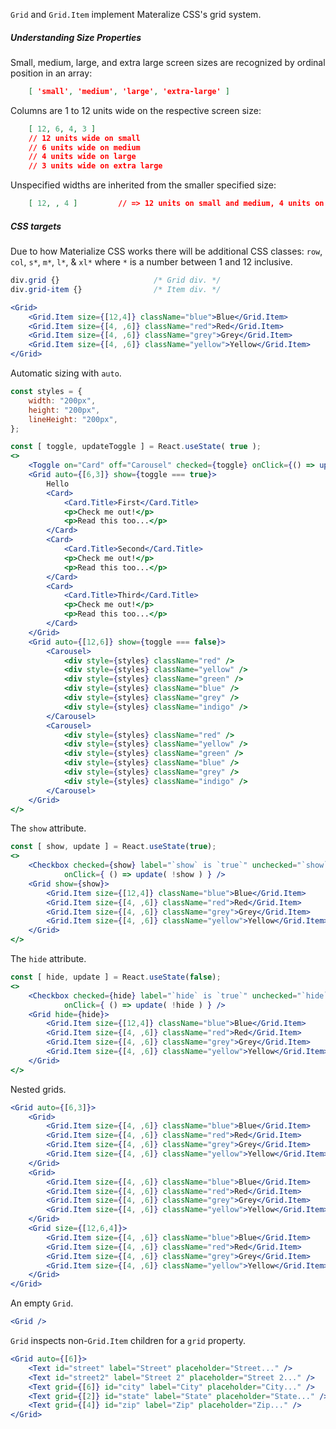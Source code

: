 `Grid` and `Grid.Item` implement Materalize CSS's grid system.

##### Understanding Size Properties
Small, medium, large, and extra large screen sizes are recognized by ordinal position in an array:
```json
    [ 'small', 'medium', 'large', 'extra-large' ]
```

Columns are 1 to 12 units wide on the respective screen size:
```json
    [ 12, 6, 4, 3 ]
    // 12 units wide on small
    // 6 units wide on medium
    // 4 units wide on large
    // 3 units wide on extra large
```

Unspecified widths are inherited from the smaller specified size:
```json
    [ 12, , 4 ]         // => 12 units on small and medium, 4 units on large and extra large
```

##### CSS targets
Due to how Materialize CSS works there will be additional CSS classes: `row`, `col`, `s*`, `m*`, `l*`, & `xl*` where
`*` is a number between 1 and 12 inclusive.
```css 
div.grid {}                     /* Grid div. */
div.grid-item {}                /* Item div. */
```

```jsx
<Grid>
    <Grid.Item size={[12,4]} className="blue">Blue</Grid.Item>
    <Grid.Item size={[4, ,6]} className="red">Red</Grid.Item>
    <Grid.Item size={[4, ,6]} className="grey">Grey</Grid.Item>
    <Grid.Item size={[4, ,6]} className="yellow">Yellow</Grid.Item>
</Grid>
```

Automatic sizing with `auto`.
```jsx
const styles = {
    width: "200px",
    height: "200px",
    lineHeight: "200px",
};

const [ toggle, updateToggle ] = React.useState( true );
<>
    <Toggle on="Card" off="Carousel" checked={toggle} onClick={() => updateToggle( ! toggle )} />
    <Grid auto={[6,3]} show={toggle === true}>
        Hello
        <Card>
            <Card.Title>First</Card.Title>
            <p>Check me out!</p>
            <p>Read this too...</p>
        </Card>
        <Card>
            <Card.Title>Second</Card.Title>
            <p>Check me out!</p>
            <p>Read this too...</p>
        </Card>
        <Card>
            <Card.Title>Third</Card.Title>
            <p>Check me out!</p>
            <p>Read this too...</p>
        </Card>
    </Grid>
    <Grid auto={[12,6]} show={toggle === false}>
        <Carousel>
            <div style={styles} className="red" />
            <div style={styles} className="yellow" />
            <div style={styles} className="green" />
            <div style={styles} className="blue" />
            <div style={styles} className="grey" />
            <div style={styles} className="indigo" />
        </Carousel>
        <Carousel>
            <div style={styles} className="red" />
            <div style={styles} className="yellow" />
            <div style={styles} className="green" />
            <div style={styles} className="blue" />
            <div style={styles} className="grey" />
            <div style={styles} className="indigo" />
        </Carousel>
    </Grid>
</>
```

The `show` attribute.
```jsx
const [ show, update ] = React.useState(true);
<>
    <Checkbox checked={show} label="`show` is `true`" unchecked="`show` is `false`" 
            onClick={ () => update( !show ) } />
    <Grid show={show}>
        <Grid.Item size={[12,4]} className="blue">Blue</Grid.Item>
        <Grid.Item size={[4, ,6]} className="red">Red</Grid.Item>
        <Grid.Item size={[4, ,6]} className="grey">Grey</Grid.Item>
        <Grid.Item size={[4, ,6]} className="yellow">Yellow</Grid.Item>
    </Grid>
</>
```

The `hide` attribute.
```jsx
const [ hide, update ] = React.useState(false);
<>
    <Checkbox checked={hide} label="`hide` is `true`" unchecked="`hide` is `false`" 
            onClick={ () => update( !hide ) } />
    <Grid hide={hide}>
        <Grid.Item size={[12,4]} className="blue">Blue</Grid.Item>
        <Grid.Item size={[4, ,6]} className="red">Red</Grid.Item>
        <Grid.Item size={[4, ,6]} className="grey">Grey</Grid.Item>
        <Grid.Item size={[4, ,6]} className="yellow">Yellow</Grid.Item>
    </Grid>
</>
```

Nested grids.
```jsx
<Grid auto={[6,3]}>
    <Grid>
        <Grid.Item size={[4, ,6]} className="blue">Blue</Grid.Item>
        <Grid.Item size={[4, ,6]} className="red">Red</Grid.Item>
        <Grid.Item size={[4, ,6]} className="grey">Grey</Grid.Item>
        <Grid.Item size={[4, ,6]} className="yellow">Yellow</Grid.Item>
    </Grid>
    <Grid>
        <Grid.Item size={[4, ,6]} className="blue">Blue</Grid.Item>
        <Grid.Item size={[4, ,6]} className="red">Red</Grid.Item>
        <Grid.Item size={[4, ,6]} className="grey">Grey</Grid.Item>
        <Grid.Item size={[4, ,6]} className="yellow">Yellow</Grid.Item>
    </Grid>
    <Grid size={[12,6,4]}>
        <Grid.Item size={[4, ,6]} className="blue">Blue</Grid.Item>
        <Grid.Item size={[4, ,6]} className="red">Red</Grid.Item>
        <Grid.Item size={[4, ,6]} className="grey">Grey</Grid.Item>
        <Grid.Item size={[4, ,6]} className="yellow">Yellow</Grid.Item>
    </Grid>
</Grid>
```

An empty `Grid`.
```jsx
<Grid />
```

`Grid` inspects non-`Grid.Item` children for a `grid` property.
```jsx
<Grid auto={[6]}>
    <Text id="street" label="Street" placeholder="Street..." />
    <Text id="street2" label="Street 2" placeholder="Street 2..." />
    <Text grid={[6]} id="city" label="City" placeholder="City..." />
    <Text grid={[2]} id="state" label="State" placeholder="State..." />
    <Text grid={[4]} id="zip" label="Zip" placeholder="Zip..." />
</Grid>
```